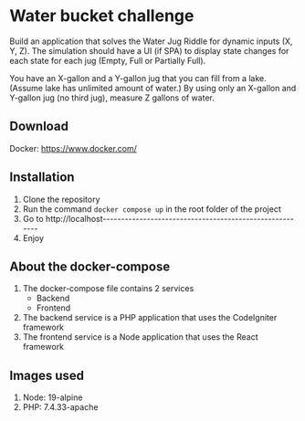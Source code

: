 # Water bucket challenge
Build an application that solves the Water Jug Riddle for dynamic inputs (X, Y, Z). The
simulation should have a UI (if SPA) to display state changes for each state for each jug
(Empty, Full or Partially Full).

You have an X-gallon and a Y-gallon jug that you can fill from a lake. (Assume lake has unlimited amount
of water.) By using only an X-gallon and Y-gallon jug (no third jug), measure Z gallons of water.

## Download
Docker: https://www.docker.com/

## Installation
1. Clone the repository
2. Run the command `docker compose up` in the root folder of the project
3. Go to http://localhost--------------------------------------------------------
4. Enjoy

## About the docker-compose
1. The docker-compose file contains 2 services
   - Backend
   - Frontend
2. The backend service is a PHP application that uses the CodeIgniter framework
3. The frontend service is a Node application that uses the React framework

## Images used
1. Node: 19-alpine
2. PHP: 7.4.33-apache